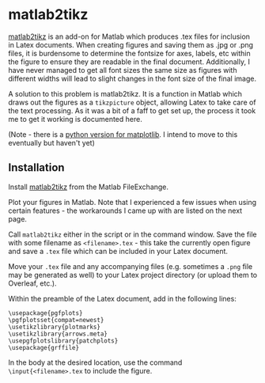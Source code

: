 # matlab2tikz

[matlab2tikz](https://github.com/matlab2tikz/matlab2tikz) is an add-on for Matlab which produces .tex files for inclusion in Latex documents. When creating figures and saving them as .jpg or .png files, it is burdensome to determine the fontsize for axes, labels, etc within the figure to ensure they are readable in the final document. Additionally, I have never managed to get all font sizes the same size as figures with different widths will lead to slight changes in the font size of the final image.

A solution to this problem is matlab2tikz. It is a function in Matlab which draws out the figures as a `tikzpicture` object, allowing Latex to take care of the text processing. As it was a bit of a faff to get set up, the process it took me to get it working is documented here.

(Note - there is a [python version for matplotlib](https://pypi.org/project/matplotlib2tikz/). I intend to move to this eventually but haven't yet)

## Installation

Install [matlab2tikz](https://www.mathworks.com/matlabcentral/fileexchange/22022-matlab2tikz-matlab2tikz) from the Matlab FileExchange.

Plot your figures in Matlab. Note that I experienced a few issues when using certain features - the workarounds I came up with are listed on the next page.

Call `matlab2tikz` either in the script or in the command window. Save the file with some filename as `<filename>.tex` - this take the currently open figure and save a `.tex` file which can be included in your Latex document.

Move your `.tex` file and any accompanying files (e.g. sometimes a `.png` file may be generated as well) to your Latex project directory (or upload them to Overleaf, etc.).

Within the preamble of the Latex document, add in the following lines:

```
\usepackage{pgfplots}
\pgfplotsset{compat=newest}
\usetikzlibrary{plotmarks}
\usetikzlibrary{arrows.meta}
\usepgfplotslibrary{patchplots}
\usepackage{grffile}
```

In the body at the desired location, use the command `\input{<filename>.tex` to include the figure.
